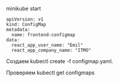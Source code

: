 minikube start

```
apiVersion: v1
kind: ConfigMap
metadata:
  name: frontend-configmap
data:
  react_app_user_name: "Emil"
  react_app_company_name: "ITMO"
```

Создаем kubectl create -f configmap.yaml.

Проверяем kubectl get configmaps

